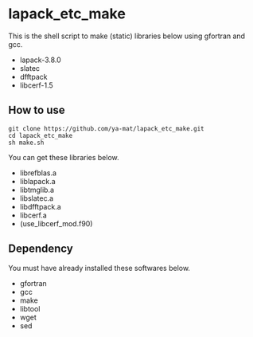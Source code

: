 # lapack_etc_make

This is the shell script to make (static) libraries below using gfortran and gcc.

- lapack-3.8.0
- slatec
- dfftpack
- libcerf-1.5

## How to use

```
git clone https://github.com/ya-mat/lapack_etc_make.git
cd lapack_etc_make
sh make.sh
```

You can get these libraries below.

- librefblas.a
- liblapack.a
- libtmglib.a
- libslatec.a
- libdfftpack.a
- libcerf.a
- (use_libcerf_mod.f90)

## Dependency

You must have already installed these softwares below.

- gfortran
- gcc
- make
- libtool
- wget
- sed

